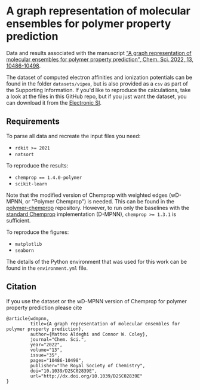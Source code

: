 # A graph representation of molecular ensembles for polymer property prediction

Data and results associated with the manuscript ["A graph representation of molecular ensembles for polymer property prediction", Chem. Sci. 2022, 13, 10486-10498](https://pubs.rsc.org/en/content/articlelanding/2022/SC/D2SC02839E).

The dataset of computed electron affinities and ionization potentials can be found in the folder `datasets/vipea`, but is also provided as a `csv` as part of the Supporting Information. If you'd like to reproduce the calculations, take a look at the files in this GitHub repo, but if you just want the dataset, you can download it from the [Electronic SI](#).


## Requirements
To parse all data and recreate the input files you need:
* `rdkit >= 2021`
* `natsort`

To reproduce the results:
* `chemprop == 1.4.0-polymer`
* `scikit-learn`

Note that the modified version of Chemprop with weighted edges (wD-MPNN, or "Polymer Chemprop") is needed. This  can be found in the [polymer-chemprop](https://github.com/coleygroup/polymer-chemprop) repository. However, to run only the baselines with the [standard Chemprop](https://github.com/chemprop/chemprop) implementation (D-MPNN), `chemprop >= 1.3.1` is sufficient.

To reproduce the figures:
* `matplotlib`
* `seaborn`

The details of the Python environment that was used for this work can be found in the `environment.yml` file.

## Citation
If you use the dataset or the wD-MPNN version of Chemprop for polymer property prediction please cite

```
@article{wdmpnn,
         title={A graph representation of molecular ensembles for polymer property prediction}, 
         author={Matteo Aldeghi and Connor W. Coley},
         journal="Chem. Sci.",
         year="2022",
         volume="13",
         issue="35",
         pages="10486-10498",
         publisher="The Royal Society of Chemistry",
         doi="10.1039/D2SC02839E",
         url="http://dx.doi.org/10.1039/D2SC02839E"
}
```
